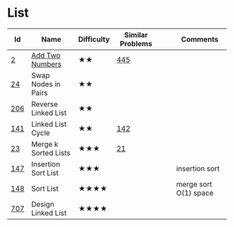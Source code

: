 # List

Id	|Name	|Difficulty	|Similar Problems|||							Comments
--- | --- |--- | ---                   |---|---|---
[2](https://leetcode.com/problems/add-two-numbers/)	|[Add Two Numbers](https://github.com/xliu117/Leetcode/tree/master/List/LC2.%20Add%20Two%20Numbers)|	★★|	[445](https://leetcode.com/problems/add-two-numbers-ii/)	|||	
[24](https://leetcode.com/problems/swap-nodes-in-pairs/)	|Swap Nodes in Pairs|	★★||||								
[206](https://leetcode.com/problems/reverse-linked-list/)	|Reverse Linked List	|★★		||||						
[141](https://leetcode.com/problems/linked-list-cycle/)|	Linked List Cycle	|★★	|[142](https://leetcode.com/problems/linked-list-cycle-ii/)||||							fast/slow
[23](https://leetcode.com/problems/merge-k-sorted-lists/)	|Merge k Sorted Lists|	★★★	|[21](https://leetcode.com/problems/merge-two-sorted-lists/)	||||						priority_queue
[147](https://leetcode.com/problems/insertion-sort-list/)	|Insertion Sort List	|★★★	||||							insertion sort
[148](https://leetcode.com/problems/sort-list/)	|Sort List	|★★★★		||||						merge sort O(1) space
[707](https://leetcode.com/problems/design-linked-list/)|	Design Linked List	|★★★★	||||							
